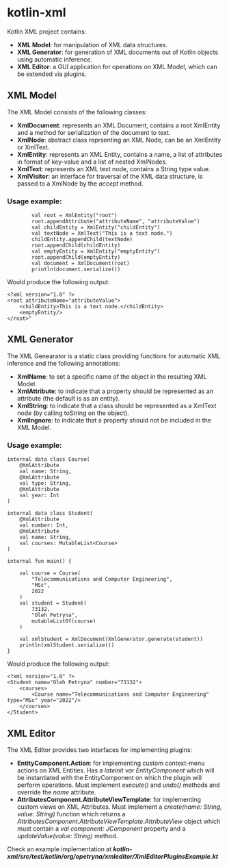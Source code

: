 # kotlin-xml
Kotlin XML project contains:
 - **XML Model**: for manipulation of XML data structures.
 - **XML Generator**: for generation of XML documents out of Kotlin objects using automatic inference.
 - **XML Editor**: a GUI application for operations on XML Model, which can be extended via plugins.
 
## XML Model
The XML Model consists of the following classes:
 - **XmlDocument**: represents an XML Document, contains a root XmlEntity and a method for serialization of the document to text.
 - **XmlNode**: abstract class reprsenting an XML Node, can be an XmlEntity or XmlText.
 - **XmlEntity**: represents an XML Entity, contains a name, a list of attributes in format of key-value and a list of nested XmlNodes.
 - **XmlText**: represents an XML text node, contains a String type value.
 - **XmlVisitor**: an interface for traversal of the XML data structure, is passed to a XmlNode by the *accept* method.
 
### Usage example:
```     
        val root = XmlEntity("root")
        root.appendAttribute("attributeName", "attributeValue")
        val childEntity = XmlEntity("childEntity")
        val textNode = XmlText("This is a text node.")
        childEntity.appendChild(textNode)
        root.appendChild(childEntity)
        val emptyEntity = XmlEntity("emptyEntity")
        root.appendChild(emptyEntity)
        val document = XmlDocument(root)
        println(document.serialize())
```
Would produce the following output:
```     
<?xml version="1.0" ?>
<root attributeName="attributeValue">
    <childEntity>This is a text node.</childEntity>
    <emptyEntity/>
</root>"
```

## XML Generator
The XML Genearator is a static class providing functions for automatic XML inference and the following annotations:
 - **XmlName**: to set a specific name of the object in the resulting XML Model.
 - **XmlAttribute**: to indicate that a property should be represented as an attribute (the default is as an entity).
 - **XmlString**: to indicate that a class should be represented as a XmlText node (by calling toString on the object).
 - **XmlIngnore**: to indicate that a property should not be included in the XML Model.
 
### Usage example:
```     
internal data class Course(
    @XmlAttribute
    val name: String,
    @XmlAttribute
    val type: String,
    @XmlAttribute
    val year: Int
)

internal data class Student(
    @XmlAttribute
    val number: Int,
    @XmlAttribute
    val name: String,
    val courses: MutableList<Course>
)

internal fun main() {

    val course = Course(
        "Telecommunications and Computer Engineering",
        "MSc",
        2022
    )
    val student = Student(
        73132,
        "Oleh Petryna",
        mutableListOf(course)
    )

    val xmlStudent = XmlDocument(XmlGenerator.generate(student))
    println(xmlStudent.serialize())
}
```
Would produce the following output:
```     
<?xml version="1.0" ?>
<Student name="Oleh Petryna" number="73132">
	<courses>
		<Course name="Telecommunications and Computer Engineering" type="MSc" year="2022"/>
	</courses>
</Student>
```

## XML Editor
The XML Editor provides two interfaces for implementing plugins:
 - **EntityComponent.Action**: for implementing custom context-menu actions on XML Entities. Has a *lateinit var EntityComponent* which will be instantiated with the EntityComponent on which the plugin will perform operations. Must implement *execute()* and *undo()* methods and override the *name* attribute.
 - **AttributesComponent.AttributeViewTemplate**: for implementing custom views on XML Attributes. Must implement a *create(name: String, value: String)* function which returns a *AttributesComponent.AttributeViewTemplate.AttributeView* object which must contain a *val component: JComponent* property and a *updateValue(value: String)* method.
 
Check an example implementation at ***kotlin-xml/src/test/kotlin/org/opetryna/xmleditor/XmlEditorPluginsExample.kt***
